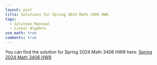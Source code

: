 ```yaml
---
layout: post
title: Solutions for Spring 2024 Math 3406 HW8.
tags:
  - Solution Mannual
  - Linear Algebra
use_math: true
comments: true
---
```

You can find the solution for Spring 2024 Math 3406 HW8 here:
[Spring 2024 Math 3406 HW8](/assets/Math_3406_HW8.pdf)
